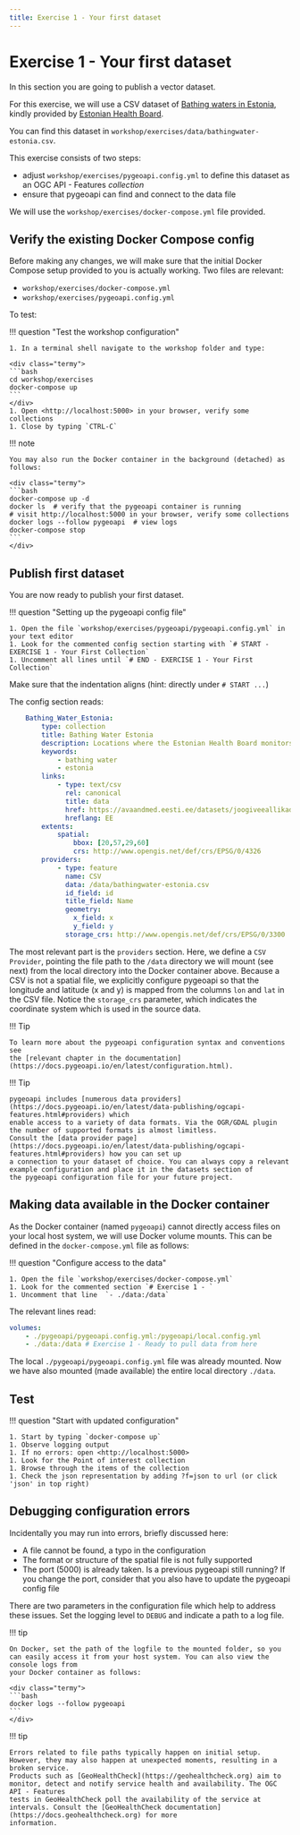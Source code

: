 ```yaml
---
title: Exercise 1 - Your first dataset
---
```


# Exercise 1 - Your first dataset

In this section you are going to publish a vector dataset.

For this exercise, we will use a CSV dataset of [Bathing waters in Estonia](bathingwater-estonia.csv),
kindly provided by [Estonian Health Board](https://terviseamet.ee).

You can find this dataset in `workshop/exercises/data/bathingwater-estonia.csv`.

This exercise consists of two steps:

* adjust `workshop/exercises/pygeoapi.config.yml` to define this dataset as an OGC API - Features *collection*
* ensure that pygeoapi can find and connect to the data file

We will use the `workshop/exercises/docker-compose.yml` file provided.

## Verify the existing Docker Compose config

Before making any changes, we will make sure that the initial Docker Compose
setup provided to you is actually working. Two files are relevant:

* `workshop/exercises/docker-compose.yml`
* `workshop/exercises/pygeoapi.config.yml`

To test:

!!! question "Test the workshop configuration"

    1. In a terminal shell navigate to the workshop folder and type:

    <div class="termy">
    ```bash
    cd workshop/exercises
    docker-compose up
    ```
    </div>
    1. Open <http://localhost:5000> in your browser, verify some collections
    1. Close by typing `CTRL-C`

!!! note

    You may also run the Docker container in the background (detached) as follows:

    <div class="termy">
    ```bash
    docker-compose up -d
    docker ls  # verify that the pygeoapi container is running
    # visit http://localhost:5000 in your browser, verify some collections
    docker logs --follow pygeoapi  # view logs
    docker-compose stop
    ```
    </div>

## Publish first dataset

You are now ready to publish your first dataset.

!!! question "Setting up the pygeoapi config file"

    1. Open the file `workshop/exercises/pygeoapi/pygeoapi.config.yml` in your text editor
    1. Look for the commented config section starting with `# START - EXERCISE 1 - Your First Collection`
    1. Uncomment all lines until `# END - EXERCISE 1 - Your First Collection`

Make sure that the indentation aligns (hint: directly under `# START ...`)

The config section reads:

``` {.yml linenums="185"}
    Bathing_Water_Estonia:
        type: collection
        title: Bathing Water Estonia
        description: Locations where the Estonian Health Board monitors the bathing water quality
        keywords:
            - bathing water
            - estonia
        links:
            - type: text/csv
              rel: canonical
              title: data
              href: https://avaandmed.eesti.ee/datasets/joogiveeallikad
              hreflang: EE
        extents:
            spatial:
                bbox: [20,57,29,60]
                crs: http://www.opengis.net/def/crs/EPSG/0/4326
        providers:
            - type: feature
              name: CSV
              data: /data/bathingwater-estonia.csv
              id_field: id
              title_field: Name
              geometry:
                x_field: x
                y_field: y
              storage_crs: http://www.opengis.net/def/crs/EPSG/0/3300
```

The most relevant part is the `providers` section. Here, we define a `CSV Provider`,
pointing the file path to the `/data` directory we will mount (see next) from the local
directory into the Docker container above. Because a CSV is not a spatial file, we explicitly
configure pygeoapi so that the longitude and latitude (x and y) is mapped from the columns `lon`
and `lat` in the CSV file. Notice the `storage_crs` parameter, which indicates the coordinate system which is used in the source data.

!!! Tip

    To learn more about the pygeoapi configuration syntax and conventions see
    the [relevant chapter in the documentation](https://docs.pygeoapi.io/en/latest/configuration.html).

!!! Tip

    pygeoapi includes [numerous data providers](https://docs.pygeoapi.io/en/latest/data-publishing/ogcapi-features.html#providers) which
    enable access to a variety of data formats. Via the OGR/GDAL plugin the number of supported formats is almost limitless.
    Consult the [data provider page](https://docs.pygeoapi.io/en/latest/data-publishing/ogcapi-features.html#providers) how you can set up
    a connection to your dataset of choice. You can always copy a relevant example configuration and place it in the datasets section of
    the pygeoapi configuration file for your future project.

## Making data available in the Docker container

As the Docker container (named `pygeoapi`) cannot directly access files on your
local host system, we will use Docker volume mounts. This can be defined 
in the `docker-compose.yml` file as follows:

!!! question "Configure access to the data"

    1. Open the file `workshop/exercises/docker-compose.yml`
    1. Look for the commented section `# Exercise 1 - `
    1. Uncomment that line  `- ./data:/data`

The relevant lines read:

``` {.yml linenums="43"}
volumes:
    - ./pygeoapi/pygeoapi.config.yml:/pygeoapi/local.config.yml
    - ./data:/data # Exercise 1 - Ready to pull data from here
```

The local `./pygeoapi/pygeoapi.config.yml` file was already mounted. Now
we have also mounted (made available) the entire local directory `./data`.

## Test

!!! question "Start with updated configuration"

    1. Start by typing `docker-compose up` 
    1. Observe logging output
    1. If no errors: open <http://localhost:5000>
    1. Look for the Point of interest collection
    1. Browse through the items of the collection
    1. Check the json representation by adding ?f=json to url (or click 'json' in top right)

## Debugging configuration errors

Incidentally you may run into errors, briefly discussed here:

* A file cannot be found, a typo in the configuration
* The format or structure of the spatial file is not fully supported
* The port (5000) is already taken. Is a previous pygeoapi still running? If you change the port, consider that you also have to update the pygeoapi config file

There are two parameters in the configuration file which help to address these issues. 
Set the logging level to `DEBUG` and indicate a path to a log file. 

!!! tip

    On Docker, set the path of the logfile to the mounted folder, so you can easily access it from your host system. You can also view the console logs from
    your Docker container as follows:

    <div class="termy">
    ```bash
    docker logs --follow pygeoapi
    ```
    </div>

!!! tip

    Errors related to file paths typically happen on initial setup. However, they may also happen at unexpected moments, resulting in a broken service.
    Products such as [GeoHealthCheck](https://geohealthcheck.org) aim to monitor, detect and notify service health and availability. The OGC API - Features
    tests in GeoHealthCheck poll the availability of the service at intervals. Consult the [GeoHealthCheck documentation](https://docs.geohealthcheck.org) for more
    information. 
